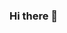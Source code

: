 ### Hi there 👋

<!--
**TanayM08/TanayM08** is a ✨ _special_ ✨ repository because its `README.md` (this file) appears on your GitHub profile.

Here are some ideas to get you started:

- 🔭 I’m currently working on nothing
- 🌱 I’m currently learning python
- 👯 I’m looking to collaborate on nothing
- 🤔 I’m looking for help with python
- 💬 Ask me about nothing
- 📫 How to reach me: telegram
- 😄 Pronouns: He/Him
- ⚡ Fun fact: I'm cooler than you.
-->
